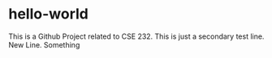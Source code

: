 # hello-world
This is a Github Project related to CSE 232. 
This is just a secondary test line. 
New Line.
Something
